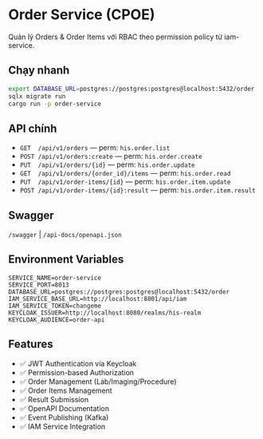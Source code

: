 # Order Service (CPOE)

Quản lý Orders & Order Items với RBAC theo permission policy từ iam-service.

## Chạy nhanh

```bash
export DATABASE_URL=postgres://postgres:postgres@localhost:5432/order
sqlx migrate run
cargo run -p order-service
```

## API chính

* `GET  /api/v1/orders` — perm: `his.order.list`
* `POST /api/v1/orders:create` — perm: `his.order.create`
* `PUT  /api/v1/orders/{id}` — perm: `his.order.update`
* `GET  /api/v1/orders/{order_id}/items` — perm: `his.order.read`
* `PUT  /api/v1/order-items/{id}` — perm: `his.order.item.update`
* `POST /api/v1/order-items/{id}:result` — perm: `his.order.item.result`

## Swagger

`/swagger` | `/api-docs/openapi.json`

## Environment Variables

```env
SERVICE_NAME=order-service
SERVICE_PORT=8013
DATABASE_URL=postgres://postgres:postgres@localhost:5432/order
IAM_SERVICE_BASE_URL=http://localhost:8001/api/iam
IAM_SERVICE_TOKEN=changeme
KEYCLOAK_ISSUER=http://localhost:8080/realms/his-realm
KEYCLOAK_AUDIENCE=order-api
```

## Features

- ✅ JWT Authentication via Keycloak
- ✅ Permission-based Authorization
- ✅ Order Management (Lab/Imaging/Procedure)
- ✅ Order Items Management
- ✅ Result Submission
- ✅ OpenAPI Documentation
- ✅ Event Publishing (Kafka)
- ✅ IAM Service Integration
